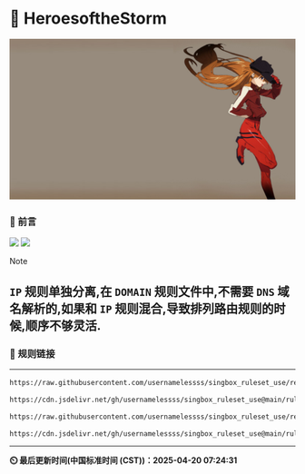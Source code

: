
# 🧸 HeroesoftheStorm
![](https://raw.githubusercontent.com/usernamelessss/picture-bed/main/images/202504042256831.jpg)
### 📣 前言
![](https://shields.io/badge/-移除重复规则-ff69b4) ![](https://shields.io/badge/-IP&nbsp;规则单独存放不与&nbsp;DOMAIN&nbsp;等混合-green)
> [!NOTE]
**`IP` 规则单独分离,在 `DOMAIN` 规则文件中,不需要 `DNS` 域名解析的,如果和 `IP` 规则混合,导致排列路由规则的时候,顺序不够灵活.**
---

###  🔗 规则链接
---

```url
https://raw.githubusercontent.com/usernamelessss/singbox_ruleset_use/refs/heads/main/rule/HeroesoftheStorm/HeroesoftheStorm_IP.json
```

```url
https://cdn.jsdelivr.net/gh/usernamelessss/singbox_ruleset_use@main/rule/HeroesoftheStorm/HeroesoftheStorm_IP.json
```

```url
https://raw.githubusercontent.com/usernamelessss/singbox_ruleset_use/refs/heads/main/rule/HeroesoftheStorm/HeroesoftheStorm_IP.srs
```

```url
https://cdn.jsdelivr.net/gh/usernamelessss/singbox_ruleset_use@main/rule/HeroesoftheStorm/HeroesoftheStorm_IP.srs
```

---
**⏲️ 最后更新时间(中国标准时间 (CST))：2025-04-20 07:24:31**